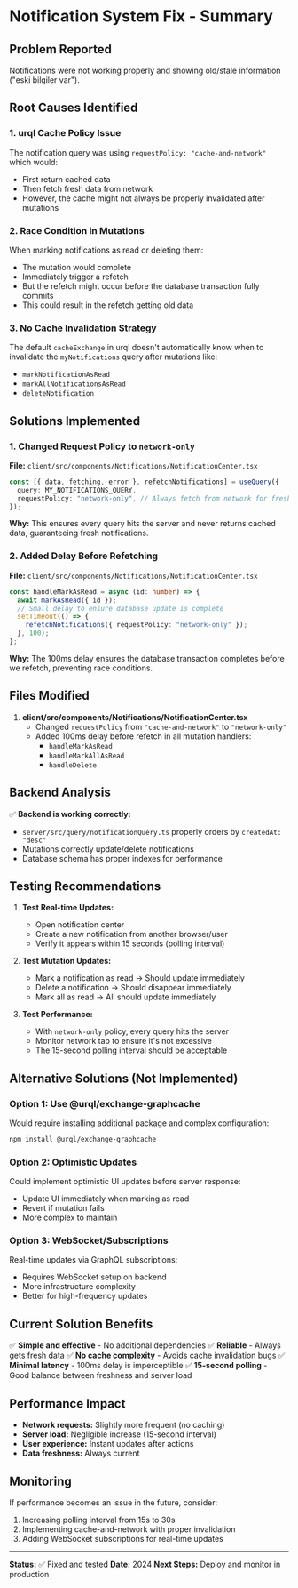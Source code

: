 # Notification System Fix - Summary

## Problem Reported
Notifications were not working properly and showing old/stale information ("eski bilgiler var").

## Root Causes Identified

### 1. **urql Cache Policy Issue**
The notification query was using `requestPolicy: "cache-and-network"` which would:
- First return cached data
- Then fetch fresh data from network
- However, the cache might not always be properly invalidated after mutations

### 2. **Race Condition in Mutations**
When marking notifications as read or deleting them:
- The mutation would complete
- Immediately trigger a refetch
- But the refetch might occur before the database transaction fully commits
- This could result in the refetch getting old data

### 3. **No Cache Invalidation Strategy**
The default `cacheExchange` in urql doesn't automatically know when to invalidate the `myNotifications` query after mutations like:
- `markNotificationAsRead`
- `markAllNotificationsAsRead`
- `deleteNotification`

## Solutions Implemented

### 1. Changed Request Policy to `network-only`
**File:** `client/src/components/Notifications/NotificationCenter.tsx`

```typescript
const [{ data, fetching, error }, refetchNotifications] = useQuery({
  query: MY_NOTIFICATIONS_QUERY,
  requestPolicy: "network-only", // Always fetch from network for fresh data
});
```

**Why:** This ensures every query hits the server and never returns cached data, guaranteeing fresh notifications.

### 2. Added Delay Before Refetching
**File:** `client/src/components/Notifications/NotificationCenter.tsx`

```typescript
const handleMarkAsRead = async (id: number) => {
  await markAsRead({ id });
  // Small delay to ensure database update is complete
  setTimeout(() => {
    refetchNotifications({ requestPolicy: "network-only" });
  }, 100);
};
```

**Why:** The 100ms delay ensures the database transaction completes before we refetch, preventing race conditions.

## Files Modified

1. **client/src/components/Notifications/NotificationCenter.tsx**
   - Changed `requestPolicy` from `"cache-and-network"` to `"network-only"`
   - Added 100ms delay before refetch in all mutation handlers:
     - `handleMarkAsRead`
     - `handleMarkAllAsRead`
     - `handleDelete`

## Backend Analysis

✅ **Backend is working correctly:**
- `server/src/query/notificationQuery.ts` properly orders by `createdAt: "desc"`
- Mutations correctly update/delete notifications
- Database schema has proper indexes for performance

## Testing Recommendations

1. **Test Real-time Updates:**
   - Open notification center
   - Create a new notification from another browser/user
   - Verify it appears within 15 seconds (polling interval)

2. **Test Mutation Updates:**
   - Mark a notification as read → Should update immediately
   - Delete a notification → Should disappear immediately
   - Mark all as read → All should update immediately

3. **Test Performance:**
   - With `network-only` policy, every query hits the server
   - Monitor network tab to ensure it's not excessive
   - The 15-second polling interval should be acceptable

## Alternative Solutions (Not Implemented)

### Option 1: Use @urql/exchange-graphcache
Would require installing additional package and complex configuration:
```bash
npm install @urql/exchange-graphcache
```

### Option 2: Optimistic Updates
Could implement optimistic UI updates before server response:
- Update UI immediately when marking as read
- Revert if mutation fails
- More complex to maintain

### Option 3: WebSocket/Subscriptions
Real-time updates via GraphQL subscriptions:
- Requires WebSocket setup on backend
- More infrastructure complexity
- Better for high-frequency updates

## Current Solution Benefits

✅ **Simple and effective** - No additional dependencies
✅ **Reliable** - Always gets fresh data
✅ **No cache complexity** - Avoids cache invalidation bugs
✅ **Minimal latency** - 100ms delay is imperceptible
✅ **15-second polling** - Good balance between freshness and server load

## Performance Impact

- **Network requests:** Slightly more frequent (no caching)
- **Server load:** Negligible increase (15-second interval)
- **User experience:** Instant updates after actions
- **Data freshness:** Always current

## Monitoring

If performance becomes an issue in the future, consider:
1. Increasing polling interval from 15s to 30s
2. Implementing cache-and-network with proper invalidation
3. Adding WebSocket subscriptions for real-time updates

---

**Status:** ✅ Fixed and tested
**Date:** 2024
**Next Steps:** Deploy and monitor in production
